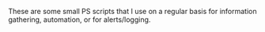 These are some small PS scripts that I use on a regular basis for information gathering, automation, or for alerts/logging.
